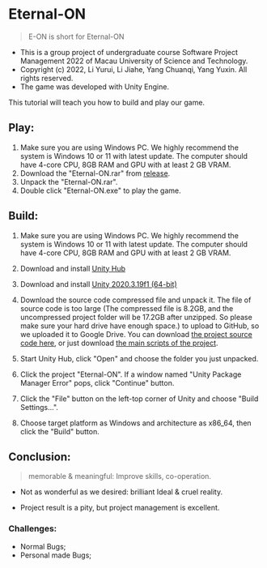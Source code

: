 # Eternal-ON

> E-ON is short for Eternal-ON

- This is a group project of undergraduate course Software Project Management 2022 of Macau University of Science and Technology.
- Copyright (c) 2022, Li Yurui, Li Jiahe, Yang Chuanqi, Yang Yuxin. All rights reserved.
- The game was developed with Unity Engine.

This tutorial will teach you how to build and play our game.



## Play:

1. Make sure you are using Windows PC. We highly recommend the system is Windows 10 or 11 with latest update. The computer should have 4-core  CPU, 8GB RAM and GPU with at least 2 GB VRAM.
2. Download the "Eternal-ON.rar" from [release](https://github.com/TheEONGame/TheE-ONGame/releases/).
3. Unpack the "Eternal-ON.rar".
4. Double click "Eternal-ON.exe" to play the game.



## Build:

1. Make sure you are using Windows PC. We highly recommend the system is Windows 10 or 11 with latest update. The computer should have 4-core  CPU, 8GB RAM and GPU with at least 2 GB VRAM.

2. Download and install [Unity Hub](https://public-cdn.cloud.unity3d.com/hub/prod/UnityHubSetup.exe)

3. Download and install [Unity 2020.3.19f1 (64-bit)](https://unity3d.com/get-unity/download/archive)

4. Download the source code compressed file and unpack it. The file of source code is too large (The compressed file is 8.2GB, and the uncompressed project folder will be 17.2GB after unzipped. So please make sure your hard drive have enough space.) to upload to GitHub, so we uploaded it to Google Drive. You can download [the project source code here](https://drive.google.com/file/d/1U4F0meAtID-hHPRCd2fuFntp5UPsgPRT/view?usp=sharing), or just download [the main scripts of the project](https://drive.google.com/file/d/1_3Fij0BLtNTTu15qptnw5V4ItxlPvOXZ/view?usp=sharing).

5. Start Unity Hub, click "Open" and choose the folder you just unpacked.

6. Click the project "Eternal-ON". If a window named "Unity Package Manager Error" pops, click "Continue" button.

7. Click the "File" button on the left-top corner of Unity and choose "Build Settings...".

8. Choose target platform as Windows and architecture as x86_64, then click the "Build" button.

   

## Conclusion:

> memorable & meaningful: Improve skills, co-operation.

- Not as wonderful as we desired: brilliant Ideal & cruel reality.

- Project result is a pity, but project management is excellent.

### Challenges:

-  Normal Bugs;
- Personal made Bugs;
